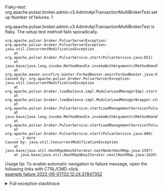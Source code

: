         
Flaky-test: org.apache.pulsar.broker.admin.v3.AdminApiTransactionMultiBrokerTest.setup
Number of failures: 1

org.apache.pulsar.broker.admin.v3.AdminApiTransactionMultiBrokerTest is flaky. The setup test method fails sporadically.

```
org.apache.pulsar.broker.PulsarServerException: org.apache.pulsar.broker.PulsarServerException: java.util.ConcurrentModificationException
	at org.apache.pulsar.broker.PulsarService.start(PulsarService.java:851)
	at java.base/java.lang.invoke.MethodHandle.invokeWithArguments(MethodHandle.java:732)
	at org.apache.maven.surefire.booter.ForkedBooter.main(ForkedBooter.java:418)
Caused by: org.apache.pulsar.broker.PulsarServerException: java.util.ConcurrentModificationException
	at org.apache.pulsar.broker.loadbalance.impl.ModularLoadManagerImpl.start(ModularLoadManagerImpl.java:942)
	at org.apache.pulsar.broker.loadbalance.impl.ModularLoadManagerWrapper.start(ModularLoadManagerWrapper.java:113)
	at org.apache.pulsar.broker.PulsarService.startLoadManagementService(PulsarService.java:1115)
	at java.base/java.lang.invoke.MethodHandle.invokeWithArguments(MethodHandle.java:732)
	at org.apache.pulsar.broker.PulsarService.startLoadManagementService(PulsarService.java:1114)
	at org.apache.pulsar.broker.PulsarService.start(PulsarService.java:806)
	... 2 more
Caused by: java.util.ConcurrentModificationException
	at java.base/java.util.HashMap$HashIterator.nextNode(HashMap.java:1597)
	at java.base/java.util.HashMap$KeyIterator.next(HashMap.java:1620)
```

Usage tip: To enable automatic navigation to failure message, open the following links with CTRL/CMD-click.  
[example failure 2022-06-01T02:12:24.3784735Z](https://github.com/apache/pulsar/runs/6681603884?check_suite_focus=true#step:10:1629)  


<details>
<summary>Full exception stacktrace</summary>
<code><pre>
org.apache.pulsar.broker.PulsarServerException: org.apache.pulsar.broker.PulsarServerException: java.util.ConcurrentModificationException
	at org.apache.pulsar.broker.PulsarService.start(PulsarService.java:851)
	at java.base/java.lang.invoke.MethodHandle.invokeWithArguments(MethodHandle.java:732)
	at org.apache.maven.surefire.booter.ForkedBooter.main(ForkedBooter.java:418)
Caused by: org.apache.pulsar.broker.PulsarServerException: java.util.ConcurrentModificationException
	at org.apache.pulsar.broker.loadbalance.impl.ModularLoadManagerImpl.start(ModularLoadManagerImpl.java:942)
	at org.apache.pulsar.broker.loadbalance.impl.ModularLoadManagerWrapper.start(ModularLoadManagerWrapper.java:113)
	at org.apache.pulsar.broker.PulsarService.startLoadManagementService(PulsarService.java:1115)
	at java.base/java.lang.invoke.MethodHandle.invokeWithArguments(MethodHandle.java:732)
	at org.apache.pulsar.broker.PulsarService.startLoadManagementService(PulsarService.java:1114)
	at org.apache.pulsar.broker.PulsarService.start(PulsarService.java:806)
	... 2 more
Caused by: java.util.ConcurrentModificationException
	at java.base/java.util.HashMap$HashIterator.nextNode(HashMap.java:1597)
	at java.base/java.util.HashMap$KeyIterator.next(HashMap.java:1620)
	at org.apache.commons.collections4.CollectionUtils.subtract(CollectionUtils.java:335)
	at org.apache.commons.collections4.CollectionUtils.subtract(CollectionUtils.java:306)
	at org.apache.pulsar.broker.loadbalance.impl.ModularLoadManagerImpl.cleanupDeadBrokersData(ModularLoadManagerImpl.java:488)
	at org.apache.pulsar.broker.loadbalance.impl.ModularLoadManagerImpl.updateAll(ModularLoadManagerImpl.java:479)
	at org.apache.pulsar.broker.loadbalance.impl.ModularLoadManagerImpl.start(ModularLoadManagerImpl.java:939)
	at org.apache.pulsar.broker.loadbalance.impl.ModularLoadManagerWrapper.start(ModularLoadManagerWrapper.java:113)
	at org.apache.pulsar.broker.PulsarService.startLoadManagementService(PulsarService.java:1115)
	at java.base/java.lang.invoke.MethodHandle.invokeWithArguments(MethodHandle.java:732)
	at org.mockito.internal.util.reflection.InstrumentationMemberAccessor$Dispatcher$ByteBuddy$eUekEErt.invokeWithArguments(Unknown Source)
	at org.mockito.internal.util.reflection.InstrumentationMemberAccessor.invoke(InstrumentationMemberAccessor.java:239)
	at org.mockito.internal.util.reflection.ModuleMemberAccessor.invoke(ModuleMemberAccessor.java:55)
	at org.mockito.internal.creation.bytebuddy.MockMethodAdvice.tryInvoke(MockMethodAdvice.java:333)
	at org.mockito.internal.creation.bytebuddy.MockMethodAdvice.access$500(MockMethodAdvice.java:60)
	at org.mockito.internal.creation.bytebuddy.MockMethodAdvice$RealMethodCall.invoke(MockMethodAdvice.java:253)
	at org.mockito.internal.invocation.InterceptedInvocation.callRealMethod(InterceptedInvocation.java:142)
	at org.mockito.internal.stubbing.answers.CallsRealMethods.answer(CallsRealMethods.java:45)
	at org.mockito.Answers.answer(Answers.java:99)
	at org.mockito.internal.handler.MockHandlerImpl.handle(MockHandlerImpl.java:110)
	at org.mockito.internal.handler.NullResultGuardian.handle(NullResultGuardian.java:29)
	at org.mockito.internal.handler.InvocationNotifierHandler.handle(InvocationNotifierHandler.java:34)
	at org.mockito.internal.creation.bytebuddy.MockMethodInterceptor.doIntercept(MockMethodInterceptor.java:82)
	at org.mockito.internal.creation.bytebuddy.MockMethodAdvice.handle(MockMethodAdvice.java:151)
	at org.apache.pulsar.broker.PulsarService.startLoadManagementService(PulsarService.java:1114)
	at org.apache.pulsar.broker.PulsarService.start(PulsarService.java:806)
	at java.base/java.lang.invoke.MethodHandle.invokeWithArguments(MethodHandle.java:732)
	at org.mockito.internal.util.reflection.InstrumentationMemberAccessor$Dispatcher$ByteBuddy$eUekEErt.invokeWithArguments(Unknown Source)
	at org.mockito.internal.util.reflection.InstrumentationMemberAccessor.invoke(InstrumentationMemberAccessor.java:239)
	at org.mockito.internal.util.reflection.ModuleMemberAccessor.invoke(ModuleMemberAccessor.java:55)
	at org.mockito.internal.creation.bytebuddy.MockMethodAdvice.tryInvoke(MockMethodAdvice.java:333)
	at org.mockito.internal.creation.bytebuddy.MockMethodAdvice.access$500(MockMethodAdvice.java:60)
	at org.mockito.internal.creation.bytebuddy.MockMethodAdvice$RealMethodCall.invoke(MockMethodAdvice.java:253)
	at org.mockito.internal.invocation.InterceptedInvocation.callRealMethod(InterceptedInvocation.java:142)
	at org.mockito.internal.stubbing.answers.CallsRealMethods.answer(CallsRealMethods.java:45)
	at org.mockito.Answers.answer(Answers.java:99)
	at org.mockito.internal.handler.MockHandlerImpl.handle(MockHandlerImpl.java:110)
	at org.mockito.internal.handler.NullResultGuardian.handle(NullResultGuardian.java:29)
	at org.mockito.internal.handler.InvocationNotifierHandler.handle(InvocationNotifierHandler.java:34)
	at org.mockito.internal.creation.bytebuddy.MockMethodInterceptor.doIntercept(MockMethodInterceptor.java:82)
	at org.mockito.internal.creation.bytebuddy.MockMethodAdvice.handle(MockMethodAdvice.java:151)
	at org.apache.pulsar.broker.PulsarService.start(PulsarService.java:628)
	at org.apache.pulsar.broker.transaction.TransactionTestBase.startBroker(TransactionTestBase.java:185)
	at org.apache.pulsar.broker.transaction.TransactionTestBase.init(TransactionTestBase.java:114)
	at org.apache.pulsar.broker.transaction.TransactionTestBase.internalSetup(TransactionTestBase.java:93)
	at org.apache.pulsar.broker.transaction.TransactionTestBase.setUpBase(TransactionTestBase.java:118)
	at org.apache.pulsar.broker.admin.v3.AdminApiTransactionMultiBrokerTest.setup(AdminApiTransactionMultiBrokerTest.java:41)
	at java.base/jdk.internal.reflect.NativeMethodAccessorImpl.invoke0(Native Method)
	at java.base/jdk.internal.reflect.NativeMethodAccessorImpl.invoke(NativeMethodAccessorImpl.java:77)
	at java.base/jdk.internal.reflect.DelegatingMethodAccessorImpl.invoke(DelegatingMethodAccessorImpl.java:43)
	at java.base/java.lang.reflect.Method.invoke(Method.java:568)
	at org.testng.internal.MethodInvocationHelper.invokeMethod(MethodInvocationHelper.java:132)
	at org.testng.internal.MethodInvocationHelper.invokeMethodConsideringTimeout(MethodInvocationHelper.java:61)
	at org.testng.internal.ConfigInvoker.invokeConfigurationMethod(ConfigInvoker.java:366)
	at org.testng.internal.ConfigInvoker.invokeConfigurations(ConfigInvoker.java:320)
	at org.testng.internal.TestInvoker.runConfigMethods(TestInvoker.java:701)
	at org.testng.internal.TestInvoker.invokeMethod(TestInvoker.java:527)
	at org.testng.internal.TestInvoker.invokeTestMethod(TestInvoker.java:174)
	at org.testng.internal.MethodRunner.runInSequence(MethodRunner.java:46)
	at org.testng.internal.TestInvoker$MethodInvocationAgent.invoke(TestInvoker.java:822)
	at org.testng.internal.TestInvoker.invokeTestMethods(TestInvoker.java:147)
	at org.testng.internal.TestMethodWorker.invokeTestMethods(TestMethodWorker.java:146)
	at org.testng.internal.TestMethodWorker.run(TestMethodWorker.java:128)
	at java.base/java.util.ArrayList.forEach(ArrayList.java:1511)
	at org.testng.TestRunner.privateRun(TestRunner.java:764)
	at org.testng.TestRunner.run(TestRunner.java:585)
	at org.testng.SuiteRunner.runTest(SuiteRunner.java:384)
	at org.testng.SuiteRunner.runSequentially(SuiteRunner.java:378)
	at org.testng.SuiteRunner.privateRun(SuiteRunner.java:337)
	at org.testng.SuiteRunner.run(SuiteRunner.java:286)
	at org.testng.SuiteRunnerWorker.runSuite(SuiteRunnerWorker.java:53)
	at org.testng.SuiteRunnerWorker.run(SuiteRunnerWorker.java:96)
	at org.testng.TestNG.runSuitesSequentially(TestNG.java:1218)
	at org.testng.TestNG.runSuitesLocally(TestNG.java:1140)
	at org.testng.TestNG.runSuites(TestNG.java:1069)
	at org.testng.TestNG.run(TestNG.java:1037)
	at org.apache.maven.surefire.testng.TestNGExecutor.run(TestNGExecutor.java:135)
	at org.apache.maven.surefire.testng.TestNGDirectoryTestSuite.executeSingleClass(TestNGDirectoryTestSuite.java:112)
	at org.apache.maven.surefire.testng.TestNGDirectoryTestSuite.executeLazy(TestNGDirectoryTestSuite.java:123)
	at org.apache.maven.surefire.testng.TestNGDirectoryTestSuite.execute(TestNGDirectoryTestSuite.java:90)
	at org.apache.maven.surefire.testng.TestNGProvider.invoke(TestNGProvider.java:146)
	at org.apache.maven.surefire.booter.ForkedBooter.invokeProviderInSameClassLoader(ForkedBooter.java:384)
	at org.apache.maven.surefire.booter.ForkedBooter.runSuitesInProcess(ForkedBooter.java:345)
	at org.apache.maven.surefire.booter.ForkedBooter.execute(ForkedBooter.java:126)
	... 1 more

</pre></code>
</details>

